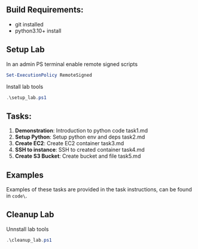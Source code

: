 ## Build Requirements:

- git installed
- python3.10+ install

## Setup Lab
In an admin PS terminal enable remote signed scripts
```powershell
Set-ExecutionPolicy RemoteSigned
```

Install lab tools
```powershell
.\setup_lab.ps1
```

## Tasks:

1. **Demonstration**: Introduction to python code              task1.md
3. **Setup Python**: Setup python env and deps                 task2.md
4. **Create EC2**: Create EC2 container                        task3.md
5. **SSH to instance**: SSH to created container               task4.md
6. **Create S3 Bucket**: Create bucket and file                task5.md

## Examples
Examples of these tasks are provided in the task instructions, can be found in `code\`.

## Cleanup Lab
Unnstall lab tools
```powershell
.\cleanup_lab.ps1
```
